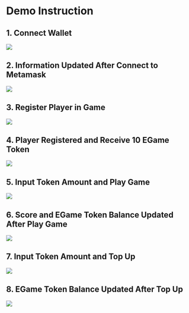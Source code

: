 # Demo Instruction

## 1. Connect Wallet
![](https://i.imgur.com/8FffTpj.png)

## 2. Information Updated After Connect to Metamask
![](https://i.imgur.com/IOcQP7e.png)

## 3. Register Player in Game
![](https://i.imgur.com/NJHbT8m.png)

## 4. Player Registered and Receive 10 EGame Token
![](https://i.imgur.com/uv1OwkL.png)

## 5. Input Token Amount and Play Game
![](https://i.imgur.com/LxemBr2.png)

## 6. Score and EGame Token Balance Updated After Play Game
![](https://i.imgur.com/vE33pvb.png)

## 7. Input Token Amount and Top Up
![](https://i.imgur.com/AQBJPxv.png)

## 8. EGame Token Balance Updated After Top Up
![](https://i.imgur.com/fpqEuzT.png)
